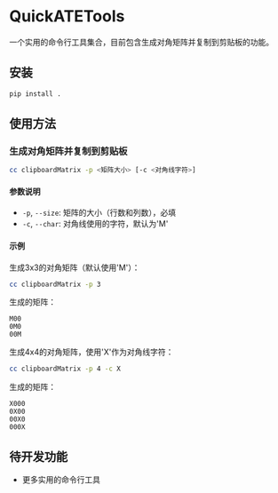 # QuickATETools

一个实用的命令行工具集合，目前包含生成对角矩阵并复制到剪贴板的功能。

## 安装

```bash
pip install .
```

## 使用方法

### 生成对角矩阵并复制到剪贴板

```bash
cc clipboardMatrix -p <矩阵大小> [-c <对角线字符>]
```

#### 参数说明
- `-p`, `--size`: 矩阵的大小（行数和列数），必填
- `-c`, `--char`: 对角线使用的字符，默认为'M'

#### 示例

生成3x3的对角矩阵（默认使用'M'）：
```bash
cc clipboardMatrix -p 3
```

生成的矩阵：
```
M00
0M0
00M
```

生成4x4的对角矩阵，使用'X'作为对角线字符：
```bash
cc clipboardMatrix -p 4 -c X
```

生成的矩阵：
```
X000
0X00
00X0
000X
```

## 待开发功能
- 更多实用的命令行工具